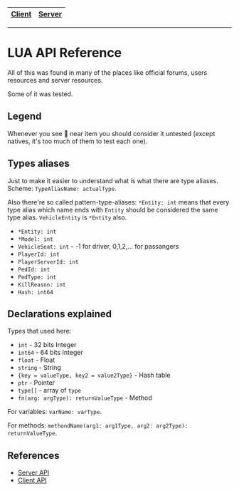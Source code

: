 [Client](Client.md)|[Server](Server.md)
---|---

---

# LUA API Reference

All of this was found in many of the places like official forums, users resources and server resources.

Some of it was tested.

## Legend

Whenever you see :no_entry_sign: near item you should consider it untested (except natives, it's too much of them to test each one).

## Types aliases

Just to make it easier to understand what is what there are type aliases.
Scheme: `TypeAliasName: actualType`.

Also there're so called pattern-type-aliases: `*Entity: int` means that every type alias which name ends with `Entity` should be considered the same type alias. `VehicleEntity` is `*Entity` also.

- `*Entity: int`
- `*Model: int`
- `VehicleSeat: int` - -1 for driver, 0,1,2,... for passangers
- `PlayerId: int`
- `PlayerServerId: int`
- `PedId: int`
- `PedType: int`
- `KillReason: int`
- `Hash: int64`

## Declarations explained

Types that used here:
- `int` - 32 bits Integer
- `int64` - 64 bits Integer
- `float` - Float
- `string` - String
- `{key = valueType, key2 = value2Type}` - Hash table
- `ptr` - Pointer
- `type[]` - array of `type`
- `fn(arg: argType): returnValueType` - Method

For variables: `varName: varType`.

For methods: `methondName(arg1: arg1Type, arg2: arg2Type): returnValueType`.

## References

- [Server API](Server.md)
- [Client API](Client.md)
